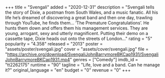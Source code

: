 +++
title = "Svengali"
added = "2020-12-31"
description = "Svengali tells the story of Dixie, a postman from South Wales, and a music fanatic. All his life he’s dreamed of discovering a great band and then one day, trawling through YouTube, he finds them… ‘The Premature Congratulations’. He hunts them down and offers them his management services. They are young, arrogant, sexy and utterly magnificent. Putting their demo on a cassette tape, Dixie heads out onto the streets of London…"
rating = "5"
popularity = "4.358"
released = "2013"
poster = "assets/poster/svengali.jpg"
cover = "assets/cover/svengali.jpg"
file = "https://archive.org/download/SvengaliJohnBarrymoreBKCap1931/SvengaliJohnBarrymoreBKCap1931.mp4"
genres = ["Comedy"]
imdb_id = "tt2262175"
runtime = "90"
tagline = "Life, love and a band. Can he manage it?"
original_language = "en"
budget = "0"
revenue = "0"
+++
